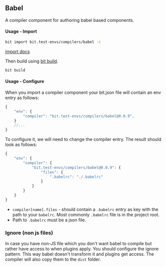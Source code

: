 Babel
-----
A compiler component for authoring babel based components.

#### Usage - Import

```bash
bit import bit.test-envs/compilers/babel -c
```

[import docs](https://docs.bitsrc.io/docs/cli-import.html#import-a-new-environment)

Then build using [bit build](https://docs.bitsrc.io/docs/cli-build.html).

```bash
bit build
```

#### Usage - Configure

When you import a compiler component your bit.json file will contain an env entry as follows:

```Typescript
{
    "env": {
        "compiler": "bit.test-envs/compilers/babel@0.0.9",
    }
    //...
}
```

To configure it, we will need to change the compiler entry. The result should look as follows:

```Typescript
{
    "env": {
        "compiler": {
            "bit.test-envs/compilers/babel@0.0.9": {
                "files": {
                    ".babelrc": "./.babelrc"
                }
            }
        }
    }
}
```

- `compiler[name].files` - should contain a `.babelrc` entry as key with the path to your `babelrc`. Most commonly `.babelrc` file is in the project root.
- Path to `.babelrc` must be a json file.

### Ignore (non js files)

In case you have non-JS file which you don't want babel to compile but rather have access to when plugins apply. You should configure the ignore pattern. This way babel doesn't transform it and plugins get access. The compiler will also copy them to the `dist` folder.
